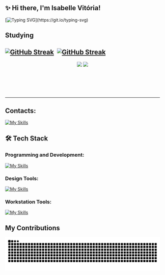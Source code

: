 <!--
**isabellediasr/isabellediasr** is a ✨ _special_ ✨ repository because its `README.md` (this file) appears on your GitHub profile.

Here are some ideas to get you started:

- 🔭 I’m currently working on ...
- 🌱 I’m currently learning ...
- 👯 I’m looking to collaborate on ...
- 🤔 I’m looking for help with ...
- 💬 Ask me about ...
- 📫 How to reach me: ...
- 😄 Pronouns: ...
- ⚡ Fun fact: ...
-->

## ✨ Hi there, I'm Isabelle Vitória!

[![Typing SVG](https://readme-typing-svg.demolab.com?font=Fira+Code&weight=600&size=30&duration=4000&pause=2000&color=EBEBEB&center=true&vCenter=true&width=500&height=100&lines=Hi+there%2C+I'm+Isabelle+Vit%C3%B3ria!!)](https://git.io/typing-svg)

## Studying

<!-- <p align="center">I ❤️ developing innovative web solutions. <br><br> As a freelance web developer, I specialize in creating websites, landing pages, e-commerce sites, blogs, and more. With a focus on <strong>HTML, CSS, JavaScript, and PHP</strong>, I am <strong>passionate about crafting user-centric experiences</strong> and leveraging technology for high-quality solutions.</p>&nbsp; -->
[![GitHub Streak](https://streak-stats.demolab.com?user=isabellediasr&theme=github-dark-blue)](https://git.io/streak-stats)&nbsp;
[![GitHub Streak](https://streak-stats.demolab.com?user=isabellediasr&theme=transparent&ring=8600286A&fire=EB5600&currStreakNum=EB0046&sideNums=EB0046&sideLabels=EBEBEB&dates=EBEBEB&stroke=EB0046&currStreakLabel=EBEBEB)](https://git.io/streak-stats)&nbsp;
---

<div align="center" style="margin-bottom:100px">
<img width=48% align="center"  src="https://github-readme-streak-stats.herokuapp.com?user=isabellediasr&theme=dracula&mode=weekly" />
<img width=48% align="center" src="https://github-readme-stats.vercel.app/api/top-langs/?username=isabellediasr&show_icons=true&theme=dracula&layout=compact" />
</div>

<!-- ## Contacts:

<div> 
<a href="mailto:isabellediasr1@gmail.com"><img src="https://img.shields.io/badge/-Gmail-D14836?style=for-the-badge&logo=gmail&logoColor=white" target="_blank"></a>
<a href="https://www.linkedin.com/in/isabellediasr/" target="_blank"><img src="https://img.shields.io/badge/-LinkedIn-0A66C2?style=for-the-badge&logo=linkedin&logoColor=white"  target="_blank"></a>
</div>

## 🛠 Tech Stack

### Programming and Development:

![HTML](https://img.shields.io/badge/HTML5-E34F26?style=for-the-badge&logo=html5&logoColor=white)&nbsp;
![CSS](https://img.shields.io/badge/CSS3-1572B6?style=for-the-badge&logo=css3&logoColor=white)&nbsp;
![Bootstrap](https://img.shields.io/badge/bootstrap-%238511FA.svg?style=for-the-badge&logo=bootstrap&logoColor=white)&nbsp;
![Django](https://img.shields.io/badge/django-%23092E20.svg?style=for-the-badge&logo=django&logoColor=white)&nbsp;
![Python](https://img.shields.io/badge/python-3670A0?style=for-the-badge&logo=python&logoColor=ffdd54)&nbsp;

### Design Tools:

![Figma](https://img.shields.io/badge/Figma-F24E1E?style=for-the-badge&logo=figma&logoColor=white)&nbsp;

### Workstation Tools:

![VScode](https://img.shields.io/badge/vscode-007ACC?style=for-the-badge&logo=visual-studio-code&logoColor=white)&nbsp;
![Git](https://img.shields.io/badge/GIT-E44C30?style=for-the-badge&logo=git&logoColor=white)&nbsp;
![GitHub](https://img.shields.io/badge/github-%23121011.svg?style=for-the-badge&logo=github&logoColor=white)&nbsp;
![Windows](https://img.shields.io/badge/Windows-0078D6?style=for-the-badge&logo=windows&logoColor=white)&nbsp;

&nbsp; -->
---
<!-- ## Contacts:

## 🛠 Tech Stack

### Programming and Development:

### Design Tools:

### Workstation Tools: -->

## Contacts:

[![My Skills](https://skillicons.dev/icons?i=linkedin,gmail&theme=light)](https://skillicons.dev)

## 🛠 Tech Stack

### Programming and Development:

[![My Skills](https://skillicons.dev/icons?i=html,css,bootstrap,django,python&theme=dark)](https://skillicons.dev)

### Design Tools:

[![My Skills](https://skillicons.dev/icons?i=figma&theme=light)](https://skillicons.dev)

### Workstation Tools:

[![My Skills](https://skillicons.dev/icons?i=vscode,git,github,windows&theme=dark)](https://skillicons.dev)

## My Contributions

<picture>
  <source media="(prefers-color-scheme: dark)" srcset="https://raw.githubusercontent.com/isabellediasr/isabellediasr/output/github-contribution-grid-snake-dark.svg">
  <source media="(prefers-color-scheme: light)" srcset="https://raw.githubusercontent.com/isabellediasr/isabellediasr/output/github-contribution-grid-snake.svg">
  <img alt="github contribution grid snake animation" src="https://raw.githubusercontent.com/isabellediasr/isabellediasr/output/github-contribution-grid-snake.svg">
</picture>